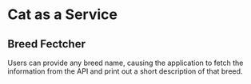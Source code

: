 # Cat as a Service 
## Breed Fectcher
Users can provide any breed name, causing the application to fetch the information from the API and print out a short description of that breed.